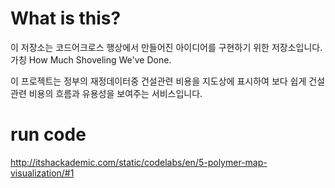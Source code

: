# What is this?

이 저장소는 코드어크로스 행상에서 만들어진 아이디어를 구현하기 위한 저장소입니다.
가칭 How Much Shoveling We've Done.

이 프로젝트는 정부의 재정데이터중 건설관련 비용을 지도상에 표시하여 보다 쉽게 건설관련 비용의 흐름과 유용성을 보여주는 서비스입니다.

# run code

http://itshackademic.com/static/codelabs/en/5-polymer-map-visualization/#1

